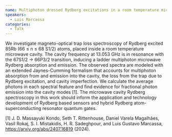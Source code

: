 ```yaml
---
name: Multiphoton dressed Rydberg excitations in a room temperature microwave cavity with ultracold Rb atoms
speakers:
  - Luis Marcassa
categories:
  - Talk
---
```

We investigate magneto-optical trap loss spectroscopy of Rydberg excited 85Rb (66 ≤ n ≤ 68 S1/2) atoms, placed inside a room temperature microwave cavity. The cavity frequency at 13.053 GHz is in resonance with the 67S1/2 → 66P3/2 transition, inducing a ladder multiphoton microwave Rydberg absorption and emission. The observed spectra are modeled with an extended Jaynes-Cumming formalism that accounts for multiphoton absorption from and emission into the cavity, the loss from the trap due to Rydberg excitation, and cavity imperfection. We calculate the average photons in each spectral feature and find evidence for fractional photon emission into the cavity modes [1]. The microwave cavity Rydberg spectroscopy in this work should inform the application and technology development of Rydberg based sensors and hybrid Rydberg atom-superconducting resonator quantum gates.

[1] J. D. Massayuki Kondo, Seth T. Rittenhouse, Daniel Varela Magalhães, Vasil Rokaj, S. I. Mistakidis, H. R. Sadeghpour, and Luis Gustavo Marcassa, https://arxiv.org/abs/2407.16819 (2024).